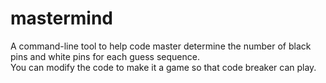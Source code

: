 # mastermind

A command-line tool to help code master determine the number of black pins and white pins for each guess sequence.<br/>
You can modify the code to make it a game so that code breaker can play.
